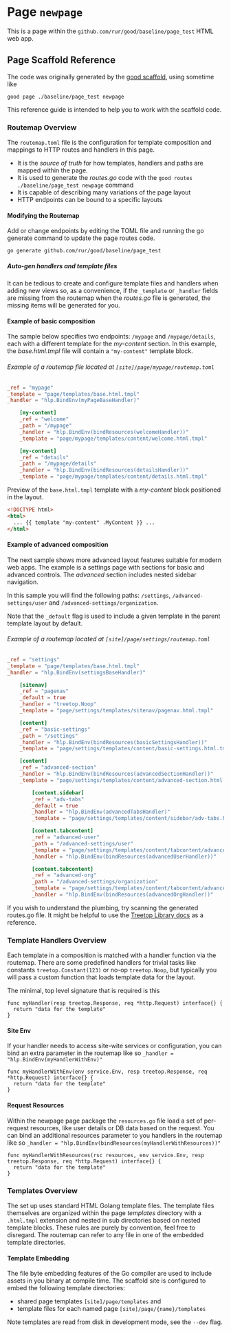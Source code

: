# Page `newpage`

This is a page within the `github.com/rur/good/baseline/page_test` HTML web app.

## Page Scaffold Reference

The code was originally generated by the [good scaffold](https://www.github.com/rur/good), using sometime like

```
good page ./baseline/page_test newpage
```

This reference guide is intended to help you to work with the scaffold code.

### Routemap Overview

The `routemap.toml` file is the configuration for template composition and
mappings to HTTP routes and handlers in this page.

- It is the _source of truth_ for how templates, handlers and paths are mapped within the page.
- It is used to generate the _routes.go_ code with the `good routes ./baseline/page_test newpage` command
- It is capable of describing many variations of the page layout
- HTTP endpoints can be bound to a specific layouts

#### Modifying the Routemap

Add or change endpoints by editing the TOML file and running the go generate command
to update the page routes code.

```
go generate github.com/rur/good/baseline/page_test
```

##### Auto-gen handlers and template files

It can be tedious to create and configure template files and handlers when adding new views
so, as a convenience, if the `_template` or `_handler` fields are missing from the routemap when the
_routes.go_ file is generated, the missing items will be generated for you.

#### Example of basic composition

The sample below specifies two endpoints: `/mypage` and `/mypage/details`, each with a different
template for the _my-content_ section. In this example, the _base.html.tmpl_ file
will contain a `"my-content"` template block.

###### Example of a routemap file located at `[site]/page/mypage/routemap.toml`

```TOML
_ref = "mypage"
_template = "page/templates/base.html.tmpl"
_handler = "hlp.BindEnv(myPageBaseHandler)"

    [my-content]
    _ref = "welcome"
    _path = "/mypage"
    _handler = "hlp.BindEnv(bindResources(welcomeHandler))"
    _template = "page/mypage/templates/content/welcome.html.tmpl"

    [my-content]
    _ref = "details"
    _path = "/mypage/details"
    _handler = "hlp.BindEnv(bindResources(detailsHandler))"
    _template = "page/mypage/templates/content/details.html.tmpl"

```

Preview of the `base.html.tmpl` template with a _my-content_ block positioned in the layout.

```html
<!DOCTYPE html>
<html>
  ... {{ template "my-content" .MyContent }} ...
</html>
```

#### Example of advanced composition

The next sample shows more advanced layout features suitable for modern web apps.
The example is a settings page with sections for basic and advanced controls.
The _advanced_ section includes nested sidebar navigation.

In this sample you will find the following paths: `/settings`, `/advanced-settings/user`
and `/advanced-settings/organization`.

Note that the `_default` flag is used to include a given template in the parent
template layout by default.

###### Example of a routemap located at `[site]/page/settings/routemap.toml`

```TOML
_ref = "settings"
_template = "page/templates/base.html.tmpl"
_handler = "hlp.BindEnv(settingsBaseHandler)"

    [sitenav]
    _ref = "pagenav"
    _default = true
    _handler = "treetop.Noop"
    _template = "page/settings/templates/sitenav/pagenav.html.tmpl"

    [content]
    _ref = "basic-settings"
    _path = "/settings"
    _handler = "hlp.BindEnv(bindResources(basicSettingsHandler))"
    _template = "page/settings/templates/content/basic-settings.html.tmpl"

    [content]
    _ref = "advanced-section"
    _handler = "hlp.BindEnv(bindResources(advancedSectionHandler))"
    _template = "page/settings/templates/content/advanced-section.html.tmpl"

        [content.sidebar]
        _ref = "adv-tabs"
        _default = true
        _handler = "hlp.BindEnv(advancedTabsHandler)"
        _template = "page/settings/templates/content/sidebar/adv-tabs.html.tmpl"

        [content.tabcontent]
        _ref = "advanced-user"
        _path = "/advanced-settings/user"
        _template = "page/settings/templates/content/tabcontent/advanced-user.html.tmpl"
        _handler = "hlp.BindEnv(bindResources(advancedUserHandler))"

        [content.tabcontent]
        _ref = "advanced-org"
        _path = "/advanced-settings/organization"
        _template = "page/settings/templates/content/tabcontent/advanced-org.html.tmpl"
        _handler = "hlp.BindEnv(bindResources(advancedOrgHandler))"

```

If you wish to understand the plumbing, try scanning the generated routes.go file.
It might be helpful to use the [Treetop Library docs](https://pkg.go.dev/github.com/rur/treetop) as a reference.

### Template Handlers Overview

Each template in a composition is matched with a handler function via the routemap. There are some predefined handlers
for trivial tasks like constants `treetop.Constant(123)` or no-op `treetop.Noop`, but typically you will pass a custom
function that loads template data for the layout.

The minimal, top level signature that is required is this

```
func myHandler(resp treetop.Response, req *http.Request) interface{} {
  return "data for the template"
}
```

#### Site Env

If your handler needs to access site-wite services or configuration, you can bind an extra parameter
in the routemap like so `_handler = "hlp.BindEnv(myHandlerWithEnv)"`

```
func myHandlerWithEnv(env service.Env, resp treetop.Response, req *http.Request) interface{} {
  return "data for the template"
}
```

#### Request Resources

Within the newpage page package the `resources.go` file load a set of per-request resources, like user details
or DB data based on the request. You can bind an additional resources parameter to you handlers in the routemap
like so `_handler = "hlp.BindEnv(bindResources(myHandlerWithResources))"`

```
func myHandlerWithResources(rsc resources, env service.Env, resp treetop.Response, req *http.Request) interface{} {
  return "data for the template"
}
```

### Templates Overview

The set up uses standard HTML Golang template files. The template files themselves are organized within the page _templates_
directory with a `.html.tmpl` extension and nested in sub directories based on nested template blocks. These rules are
purely by convention, feel free to disregard. The routemap can refer to any file in one of the embedded template directories.

#### Template Embedding

The file byte embedding features of the Go compiler are used to include assets in you binary at compile time.
The scaffold site is configured to embed the following template directories:

- shared page templates `[site]/page/templates` and
- template files for each named page `[site]/page/{name}/templates`

Note templates are read from disk in development mode, see the `--dev` flag.
